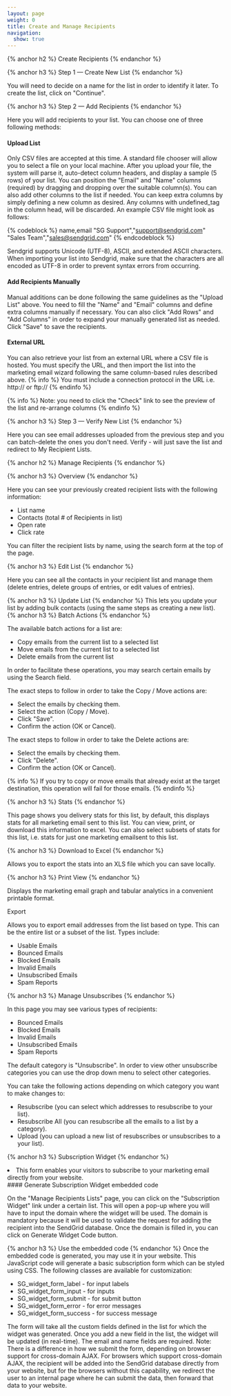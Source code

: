 ```yaml
---
layout: page
weight: 0
title: Create and Manage Recipients
navigation:
  show: true
---
```


{% anchor h2 %} Create Recipients {% endanchor %}
 
{% anchor h3 %} Step 1 — Create New List {% endanchor %}


You will need to decide on a name for the list in order to identify it later. To create the list, click on "Continue".


{% anchor h3 %} Step 2 — Add Recipients {% endanchor %}


Here you will add recipients to your list. You can choose one of three following methods:

#### Upload List

Only CSV files are accepted at this time. A standard file chooser will allow you to select a file on your local machine. After you upload your file, the system will parse it, auto-detect column headers, and display a sample (5 rows) of your list. You can position the "Email" and "Name" columns (required) by dragging and dropping over the suitable column(s). You can also add other columns to the list if needed. You can keep extra columns by simply defining a new column as desired. Any columns with undefined\_tag in the column head, will be discarded. An example CSV file might look as follows:

{% codeblock %}
name,email "SG Support","support@sendgrid.com" "Sales Team","sales@sendgrid.com"
{% endcodeblock %}

Sendgrid supports Unicode (UTF-8), ASCII, and extended ASCII characters. When importing your list into Sendgrid, make sure that the characters are all encoded as UTF-8 in order to prevent syntax errors from occurring.

#### Add Recipients Manually

Manual additions can be done following the same guidelines as the "Upload List" above. You need to fill the "Name" and "Email" columns and define extra columns manually if necessary. You can also click "Add Rows" and "Add Columns" in order to expand your manually generated list as needed. Click "Save" to save the recipients.

#### External URL

You can also retrieve your list from an external URL where a CSV file is hosted. You must specify the URL, and then import the list into the marketing email wizard following the same column-based rules described above. 
{% info %} You must include a connection protocol in the URL i.e. http:// or ftp:// {% endinfo %}
 
{% info %} Note: you need to click the "Check" link to see the preview of the list and re-arrange columns {% endinfo %}
 
{% anchor h3 %} Step 3 — Verify New List {% endanchor %}


Here you can see email addresses uploaded from the previous step and you can batch-delete the ones you don't need. Verify - will just save the list and redirect to My Recipient Lists.


{% anchor h2 %} Manage Recipients {% endanchor %}
 
{% anchor h3 %} Overview {% endanchor %}


Here you can see your previously created recipient lists with the following information:

-   List name
-   Contacts (total \# of Recipients in list)
-   Open rate
-   Click rate

You can filter the recipient lists by name, using the search form at the top of the page.


{% anchor h3 %} Edit List {% endanchor %}


Here you can see all the contacts in your recipient list and manage them (delete entries, delete groups of entries, or edit values of entries).


{% anchor h3 %} Update List {% endanchor %}
 This lets you update your list by adding bulk contacts (using the same steps as creating a new list). 
{% anchor h3 %} Batch Actions {% endanchor %}


The available batch actions for a list are:

-   Copy emails from the current list to a selected list
-   Move emails from the current list to a selected list
-   Delete emails from the current list

In order to facilitate these operations, you may search certain emails by using the Search field.

The exact steps to follow in order to take the Copy / Move actions are:

-   Select the emails by checking them.
-   Select the action (Copy / Move).
-   Click "Save".
-   Confirm the action (OK or Cancel).

The exact steps to follow in order to take the Delete actions are:

-   Select the emails by checking them.
-   Click "Delete".
-   Confirm the action (OK or Cancel).


{% info %} If you try to copy or move emails that already exist at the target destination, this operation will fail for those emails. {% endinfo %}
 
{% anchor h3 %} Stats {% endanchor %}


This page shows you delivery stats for this list, by default, this displays stats for all marketing email sent to this list. You can view, print, or download this information to excel. You can also select subsets of stats for this list, i.e. stats for just one marketing emailsent to this list.


{% anchor h3 %} Download to Excel {% endanchor %}


Allows you to export the stats into an XLS file which you can save locally.


{% anchor h3 %} Print View {% endanchor %}


Displays the marketing email graph and tabular analytics in a convenient printable format.

Export

Allows you to export email addresses from the list based on type. This can be the entire list or a subset of the list. Types include:

-   Usable Emails
-   Bounced Emails
-   Blocked Emails
-   Invalid Emails
-   Unsubscribed Emails
-   Spam Reports


{% anchor h3 %} Manage Unsubscribes {% endanchor %}


In this page you may see various types of recipients:

-   Bounced Emails
-   Blocked Emails
-   Invalid Emails
-   Unsubscribed Emails
-   Spam Reports

The default category is "Unsubscribe". In order to view other unsubscribe categories you can use the drop down menu to select other categories.

You can take the following actions depending on which category you want to make changes to:

-   Resubscribe (you can select which addresses to resubscribe to your list).
-   Resubscribe All (you can resubscribe all the emails to a list by a category).
-   Upload (you can upload a new list of resubscribes or unsubscribes to a your list).


{% anchor h3 %} Subscription Widget {% endanchor %}


<li>
This form enables your visitors to subscribe to your marketing email directly from your website.

</li>
#### Generate Subscription Widget embedded code

On the "Manage Recipients Lists" page, you can click on the "Subscription Widget" link under a certain list. This will open a pop-up where you will have to input the domain where the widget will be used. The domain is mandatory because it will be used to validate the request for adding the recipient into the SendGrid database. Once the domain is filled in, you can click on Generate Widget Code button.


{% anchor h3 %} Use the embedded code {% endanchor %}
 Once the embedded code is generated, you may use it in your website. This JavaScript code will generate a basic subscription form which can be styled using CSS. The following classes are available for customization:

-   SG\_widget\_form\_label - for input labels
-   SG\_widget\_form\_input - for inputs
-   SG\_widget\_form\_submit - for submit button
-   SG\_widget\_form\_error - for error messages
-   SG\_widget\_form\_success - for success message

The form will take all the custom fields defined in the list for which the widget was generated. Once you add a new field in the list, the widget will be updated (in real-time). The email and name fields are required. Note: There is a difference in how we submit the form, depending on browser support for cross-domain AJAX. For browsers which support cross-domain AJAX, the recipient will be added into the SendGrid database directly from your website, but for the browsers without this capability, we redirect the user to an internal page where he can submit the data, then forward that data to your website.
